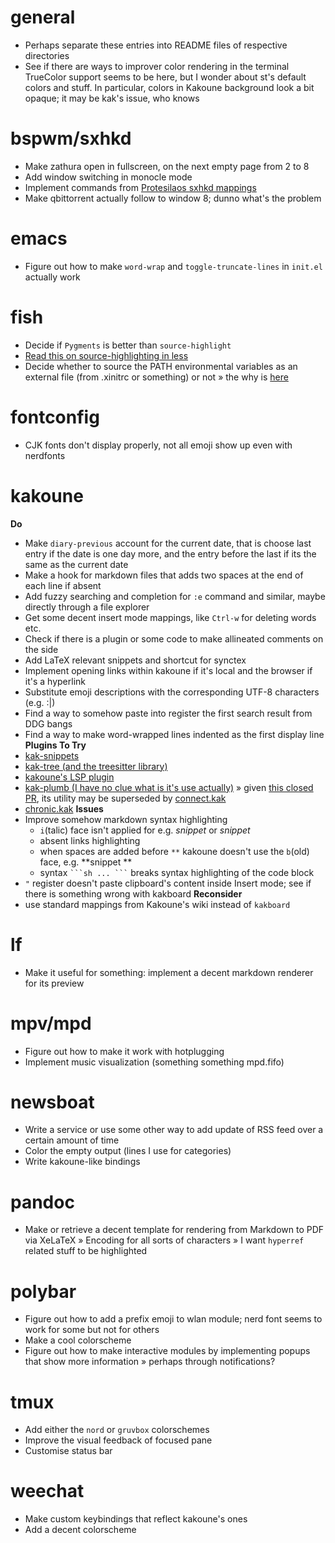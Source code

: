 # general
- Perhaps separate these entries into README files of respective directories
- See if there are ways to improver color rendering in the terminal
  TrueColor support seems to be here, but I wonder about st's default colors and stuff.
  In particular, colors in Kakoune background look a bit opaque; it may be kak's issue, who knows

# bspwm/sxhkd
- Make zathura open in fullscreen, on the next empty page from 2 to 8
- Add window switching in monocle mode
- Implement commands from [Protesilaos sxhkd mappings](https://gitlab.com/protesilaos/dotfiles/-/tree/v2.2.0/bspwm/.config/sxhkd)
- Make qbittorrent actually follow to window 8; dunno what's the problem

# emacs
- Figure out how to make `word-wrap` and `toggle-truncate-lines` in `init.el` actually work

# fish
- Decide if `Pygments` is better than `source-highlight`
- [Read this on source-highlighting in less](https://boredzo.org/blog/archives/2016-08-15/colorized-man-pages-understood-and-customized)
- Decide whether to source the PATH environmental variables as an external file (from .xinitrc or something) or not
	» the why is [here](https://fishshell.com/docs/current/index.html?highlight=fish_variables)

# fontconfig
- CJK fonts don't display properly, not all emoji show up even with nerdfonts
 
# kakoune
**Do**
- Make `diary-previous` account for the current date, that is choose last entry if the date is one day more, and the entry before the last if its the same as the current date
- Make a hook for markdown files that adds two spaces at the end of each line if absent
- Add fuzzy searching and completion for `:e` command and similar, maybe directly through a file explorer
- Get some decent insert mode mappings, like `Ctrl-w` for deleting words etc.
- Check if there is a plugin or some code to make allineated comments on the side
- Add LaTeX relevant snippets and shortcut for synctex
- Implement opening links within kakoune if it's local and the browser if it's a hyperlink
- Substitute emoji descriptions with the corresponding UTF-8 characters (e.g. :|)
- Find a way to somehow paste into register the first search result from DDG bangs 
- Find a way to make word-wrapped lines indented as the first display line
**Plugins To Try**
- [kak-snippets](https://github.com/alexherbo2/snippets.kak)
- [kak-tree (and the treesitter library)](https://github.com/ul/kak-tree)
- [kakoune's LSP plugin](https://github.com/ul/kak-lsp)
- [kak-plumb (I have no clue what is it's use actually)](https://github.com/eraserhd/kak-plumb)
	» given [this closed PR](https://github.com/mawww/kakoune/pull/3116), its utility may be superseded by [connect.kak](https://github.com/alexherbo2/connect.kak)
- [chronic.kak](https://github.com/alexherbo2/chronic.kak)
**Issues**
- Improve somehow markdown syntax highlighting 
	- `i`(talic) face isn't applied for e.g. _snippet_ or *snippet*
	- absent links highlighting
	- when spaces are added before `**` kakoune doesn't use the `b`(old) face, e.g. **snippet **
	- syntax ` ```sh ... ``` ` breaks syntax highlighting of the code block
- `"` register doesn't paste clipboard's content inside Insert mode; see if there is something wrong with kakboard
**Reconsider**
- use standard mappings from Kakoune's wiki instead of `kakboard`
 
# lf
- Make it useful for something: implement a decent markdown renderer for its preview

# mpv/mpd
- Figure out how to make it work with hotplugging
- Implement music visualization (something something mpd.fifo)
 
# newsboat
- Write a service or use some other way to add update of RSS feed over a certain amount of time
- Color the empty output (lines I use for categories)
- Write kakoune-like bindings
 
# pandoc
- Make or retrieve a decent template for rendering from Markdown to PDF via XeLaTeX
	» Encoding for all sorts of characters 
	» I want `hyperref` related stuff to be highlighted
 
# polybar
- Figure out how to add a prefix emoji to wlan module; nerd font seems to work for some but not for others
- Make a cool colorscheme
- Figure out how to make interactive modules by implementing popups that show more information
	» perhaps through notifications?

# tmux
- Add either the `nord` or `gruvbox` colorschemes
- Improve the visual feedback of focused pane
- Customise status bar

# weechat
- Make custom keybindings that reflect kakoune's ones
- Add a decent colorscheme
